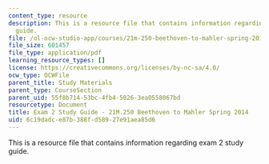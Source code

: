 ```yaml
---
content_type: resource
description: This is a resource file that contains information regarding exam 2 study
  guide.
file: /ol-ocw-studio-app/courses/21m-250-beethoven-to-mahler-spring-2014/6c19dadce87b388fd58927e91aea85d6_MIT21M_250S14_Quiz2Guide.pdf
file_size: 601457
file_type: application/pdf
learning_resource_types: []
license: https://creativecommons.org/licenses/by-nc-sa/4.0/
ocw_type: OCWFile
parent_title: Study Materials
parent_type: CourseSection
parent_uid: 55f8b714-53bc-4fb4-5026-3ea0558067bd
resourcetype: Document
title: Exam 2 Study Guide - 21M.250 Beethoven to Mahler Spring 2014
uid: 6c19dadc-e87b-388f-d589-27e91aea85d6
---
```

This is a resource file that contains information regarding exam 2 study guide.